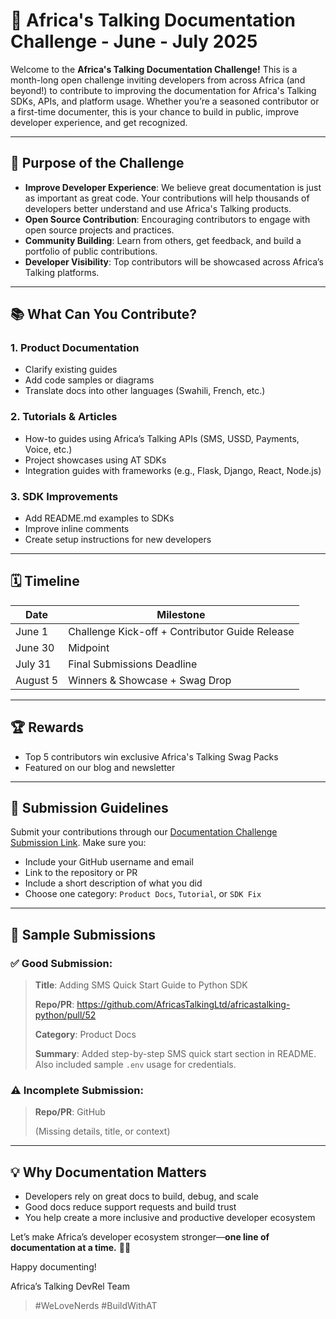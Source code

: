 # 📝 Africa's Talking Documentation Challenge - June - July 2025

Welcome to the **Africa's Talking Documentation Challenge!** This is a month-long open challenge inviting developers from across Africa (and beyond!) to contribute to improving the documentation for Africa's Talking SDKs, APIs, and platform usage. Whether you’re a seasoned contributor or a first-time documenter, this is your chance to build in public, improve developer experience, and get recognized.

---

## 🚀 Purpose of the Challenge

- **Improve Developer Experience**: We believe great documentation is just as important as great code. Your contributions will help thousands of developers better understand and use Africa's Talking products.
- **Open Source Contribution**: Encouraging contributors to engage with open source projects and practices.
- **Community Building**: Learn from others, get feedback, and build a portfolio of public contributions.
- **Developer Visibility**: Top contributors will be showcased across Africa’s Talking platforms.

---

## 📚 What Can You Contribute?

### 1. **Product Documentation**
- Clarify existing guides
- Add code samples or diagrams
- Translate docs into other languages (Swahili, French, etc.)

### 2. **Tutorials & Articles**
- How-to guides using Africa’s Talking APIs (SMS, USSD, Payments, Voice, etc.)
- Project showcases using AT SDKs
- Integration guides with frameworks (e.g., Flask, Django, React, Node.js)

### 3. **SDK Improvements**
- Add README.md examples to SDKs
- Improve inline comments
- Create setup instructions for new developers

---

## 🗓️ Timeline

| Date | Milestone |
|------|-----------|
| June 1 | Challenge Kick-off + Contributor Guide Release |
| June 30 | Midpoint |
| July 31 | Final Submissions Deadline |
| August 5 | Winners & Showcase + Swag Drop |

---

## 🏆 Rewards

- Top 5 contributors win exclusive Africa's Talking Swag Packs
- Featured on our blog and newsletter

---

## 📌 Submission Guidelines

Submit your contributions through our [Documentation Challenge Submission Link](https://africastalking.typeform.com/to/N4QFLacK). Make sure you:

- Include your GitHub username and email
- Link to the repository or PR
- Include a short description of what you did
- Choose one category: `Product Docs`, `Tutorial`, or `SDK Fix`

---

## 📖 Sample Submissions

### ✅ Good Submission:
> **Title**: Adding SMS Quick Start Guide to Python SDK
>
> **Repo/PR**: https://github.com/AfricasTalkingLtd/africastalking-python/pull/52
>
> **Category**: Product Docs
>
> **Summary**: Added step-by-step SMS quick start section in README. Also included sample `.env` usage for credentials.

### ⚠️ Incomplete Submission:
> **Repo/PR**: GitHub
>
> (Missing details, title, or context)

---

## 💡 Why Documentation Matters

- Developers rely on great docs to build, debug, and scale
- Good docs reduce support requests and build trust
- You help create a more inclusive and productive developer ecosystem

Let’s make Africa’s developer ecosystem stronger—**one line of documentation at a time.** ✊🏾

Happy documenting!

Africa’s Talking DevRel Team

> #WeLoveNerds #BuildWithAT
